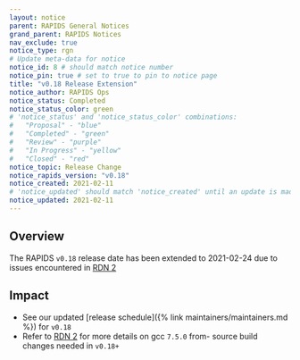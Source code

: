 ```yaml
---
layout: notice
parent: RAPIDS General Notices
grand_parent: RAPIDS Notices
nav_exclude: true
notice_type: rgn
# Update meta-data for notice
notice_id: 8 # should match notice number
notice_pin: true # set to true to pin to notice page
title: "v0.18 Release Extension"
notice_author: RAPIDS Ops
notice_status: Completed
notice_status_color: green
# 'notice_status' and 'notice_status_color' combinations:
#   "Proposal" - "blue"
#   "Completed" - "green"
#   "Review" - "purple"
#   "In Progress" - "yellow"
#   "Closed" - "red"
notice_topic: Release Change
notice_rapids_version: "v0.18"
notice_created: 2021-02-11
# 'notice_updated' should match 'notice_created' until an update is made
notice_updated: 2021-02-11
---
```


## Overview

The RAPIDS `v0.18` release date has been extended to 2021-02-24 due to issues
encountered in [RDN 2](/notices/rdn0002)

## Impact

- See our updated [release schedule]({% link maintainers/maintainers.md %}) for
`v0.18`
- Refer to [RDN 2](/notices/rdn0002) for more details on gcc `7.5.0` from-
source build changes needed in `v0.18+`
